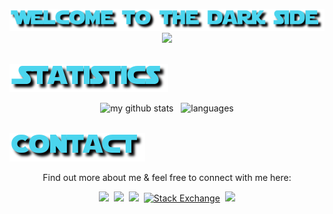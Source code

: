 
<p align="center">
    <img src="src/title.png" />
    <br>
    <img src="src/intro.gif" />
    <br>
    <br>
</p>

<img src="src/statistics.png" />
<p align="center">
    <img src="https://github-readme-stats.vercel.app/api?username=marcin214&hide=contribs&show_icons=true&text_color=ffffff&title_color=FFD44E&bg_color=000000&icon_color=4BD5EE&custom_title=Padawan`s github statistics" alt="my github stats" height="170"/>&nbsp&nbsp
    <img src="https://github-readme-stats.vercel.app/api/top-langs/?username=Marcin214&layout=compact&theme=nord&text_color=ffffff&title_color=FFD44E&bg_color=000000&custom_title=Most used programing forces" alt="languages" height="170">
    <br>
    <br>
</p>

<img src="src/contact.png" />
<p align="center">
Find out more about me & feel free to connect with me here:
</p>
<p align="center">
    <a target="_blank"href="https://www.linkedin.com/in/marcin-krajnik/"><img src="https://img.shields.io/badge/LinkedIn-0077B5?style=for-the-badge&logo=linkedin&logoColor=white" /></a>&nbsp
    <a target="_blank"href="https://www.reddit.com/user/marcin214"><img src="https://img.shields.io/badge/Reddit-FF4500?style=for-the-badge&logo=reddit&logoColor=white" /></a>&nbsp
    <a target="_blank"href="https://stackoverflow.com/users/10981119/marcin214"><img src="https://img.shields.io/badge/Stack_Overflow-FE7A16?style=for-the-badge&logo=stack-overflow&logoColor=white" /></a>&nbsp
    <a href="https://stackexchange.com/users/15218522/marcin214" target="_blank"><img alt="Stack Exchange" src="https://img.shields.io/badge/-Stack%20Exchange-1E5297?style=for-the-badge&logo=Stack-Exchange&logoColor=white"></a>&nbsp
    <a href="mailto:marcin.grand21@gmail.com?subject=Hello%20Marcin,%20From%20Github"><img src="https://img.shields.io/badge/Gmail-D14836?style=for-the-badge&logo=gmail&logoColor=white" /></a>
</p>